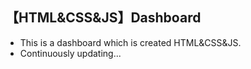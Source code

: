 ## 【HTML&CSS&JS】Dashboard

- This is a dashboard  which is created HTML&CSS&JS.
- Continuously updating...